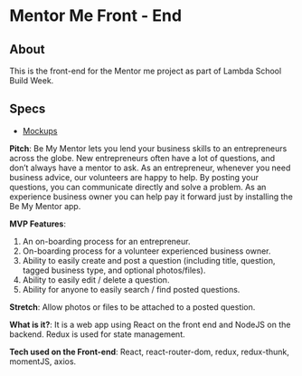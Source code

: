 # Mentor Me Front - End

## About

This is the front-end for the Mentor me project as part of Lambda School Build Week.

## Specs

- [Mockups](https://xd.adobe.com/spec/d5d00464-bbfc-4d37-403a-fec60f25c36a-a3e1/)

**Pitch**: Be My Mentor lets you lend your business skills to an entrepreneurs across the globe. New entrepreneurs often have a lot of questions, and don’t always have a mentor to ask. As an entrepreneur, whenever you need business advice, our volunteers are happy to help. By posting your questions, you can communicate directly and solve a problem. As an experience business owner you can help pay it forward just by installing the Be My Mentor app.

**MVP Features**:

1. An on-boarding process for an entrepreneur.
2. On-boarding process for a volunteer experienced business owner.
3. Ability to easily create and post a question (including title, question, tagged business type, and optional photos/files).
4. Ability to easily edit / delete a question.
5. Ability for anyone to easily search / find posted questions.

**Stretch**: Allow photos or files to be attached to a posted question.

**What is it?**: It is a web app using React on the front end and NodeJS on the backend. Redux is used for state management.

**Tech used on the Front-end**: React, react-router-dom, redux, redux-thunk, momentJS, axios.

